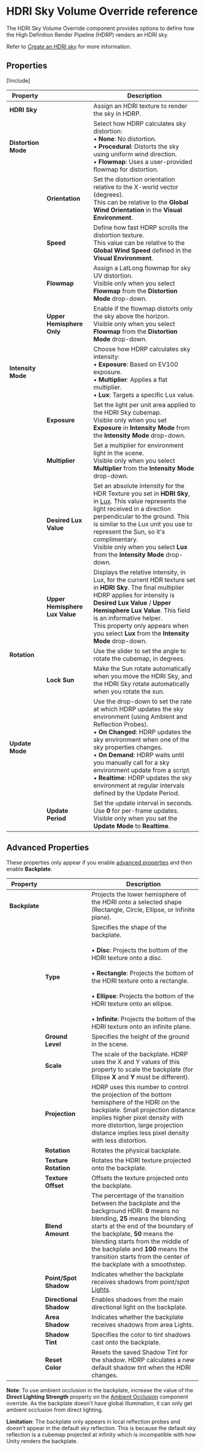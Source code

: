 # HDRI Sky Volume Override reference

The HDRI Sky Volume Override component provides options to define how the High Definition Render Pipeline (HDRP) renders an HDRI sky.

Refer to [Create an HDRI sky](create-an-HDRI-sky.md) for more information.

## Properties

[!include[](snippets/Volume-Override-Enable-Properties.md)]

<table>
<thead>
  <tr>
    <th><strong>Property</strong></th>
    <th></th>
    <th><strong>Description</strong></th>
  </tr>
</thead>
<tbody>
  <tr>
    <td><strong>HDRI Sky</strong></td>
    <td></td>
    <td>Assign an HDRI texture to render the sky in HDRP.</td>
  </tr>
  <tr>
    <td><strong>Distortion Mode</strong></td>
    <td></td>
    <td>Select how HDRP calculates sky distortion:<br>&#8226; <strong>None</strong>: No distortion.<br>&#8226; <strong>Procedural</strong>: Distorts the sky using uniform wind direction.<br>&#8226; <strong>Flowmap</strong>: Uses a user-provided flowmap for distortion.</td>
  </tr>
  <tr>
    <td></td>
    <td><strong>Orientation</strong></td>
    <td>Set the distortion orientation relative to the X-world vector (degrees).<br/>This can be relative to the <strong>Global Wind Orientation</strong> in the <strong>Visual Environment</strong>.</td>
  </tr>
  <tr>
    <td></td>
    <td><strong>Speed</strong></td>
    <td>Define how fast HDRP scrolls the distortion texture. <br>This value can be relative to the <strong>Global Wind Speed</strong> defined in the <strong>Visual Environment</strong>.</td>
  </tr>
  <tr>
    <td></td>
    <td><strong>Flowmap</strong></td>
    <td>Assign a LatLong flowmap for sky UV distortion.<br/>Visible only when you select <strong>Flowmap</strong> from the <strong>Distortion Mode</strong> drop-down.</td>
  </tr>
  <tr>
    <td></td>
    <td><strong>Upper Hemisphere Only</strong></td>
    <td>Enable if the flowmap distorts only the sky above the horizon.<br/>Visible only when you select <strong>Flowmap</strong> from the <strong>Distortion Mode</strong> drop-down.</td>
  </tr>
  <tr>
    <td><strong>Intensity Mode</strong></td>
    <td></td>
    <td>Choose how HDRP calculates sky intensity:<br>&#8226; <strong>Exposure</strong>: Based on EV100 exposure.<br>&#8226; <strong>Multiplier</strong>: Applies a flat multiplier.<br>&#8226; <strong>Lux</strong>: Targets a specific Lux value.</td>
  </tr>
  <tr>
    <td></td>
    <td><strong>Exposure</strong></td>
    <td>Set the light per unit area applied to the HDRI Sky cubemap.<br/>Visible only when you set <strong>Exposure</strong> in <strong>Intensity Mode</strong> from the <strong>Intensity Mode</strong> drop-down.</td>
  </tr>
  <tr>
    <td></td>
    <td><strong>Multiplier</strong></td>
    <td>Set a multiplier for environment light in the scene.<br/>Visible only when you select <strong>Multiplier</strong> from the <strong>Intensity Mode</strong> drop-down.</td>
  </tr>
  <tr>
    <td></td>
    <td><strong>Desired Lux Value</strong></td>
    <td>Set an absolute intensity for the HDR Texture you set in <strong>HDRI Sky</strong>, in <a href="https://docs.unity3d.com/Packages/com.unity.render-pipelines.high-definition@13.1/manual/Physical-Light-Units.html#Lux">Lux</a>. This value represents the light received in a direction perpendicular to the ground. This is similar to the Lux unit you use to represent the Sun, so it's complimentary.<br>Visible only when you select <strong>Lux</strong> from the <strong>Intensity Mode</strong> drop-down.</td>
  </tr>
  <tr>
    <td></td>
    <td><strong>Upper Hemisphere Lux Value</strong></td>
    <td>Displays the relative intensity, in Lux, for the current HDR texture set in <strong>HDRI Sky</strong>. The final multiplier HDRP applies for intensity is <strong>Desired Lux Value</strong> / <strong>Upper Hemisphere Lux Value</strong>. This field is an informative helper.<br>This property only appears when you select <strong>Lux</strong> from the <strong>Intensity Mode</strong> drop-down.</td>
  </tr>
  <tr>
    <td><strong>Rotation</strong></td>
    <td></td>
    <td>Use the slider to set the angle to rotate the cubemap, in degrees.</td>
  </tr>
  <tr>
    <td></td>
    <td><strong>Lock Sun</strong></td>
    <td>Make the Sun rotate automatically when you move the HDRI Sky, and the HDRI Sky rotate automatically when you rotate the sun.</td>
  </tr>
  <tr>
    <td><strong>Update Mode</strong></td>
    <td></td>
    <td>Use the drop-down to set the rate at which HDRP updates the sky environment (using Ambient and Reflection Probes).<br>&#8226; <strong>On Changed</strong>: HDRP updates the sky environment when one of the sky properties changes.<br>&#8226; <strong>On Demand</strong>: HDRP waits until you manually call for a sky environment update from a script.<br>&#8226; <strong>Realtime</strong>: HDRP updates the sky environment at regular intervals defined by the Update Period.</td>
  </tr>
  <tr>
    <td></td>
    <td><strong>Update Period</strong></td>
    <td>Set the update interval in seconds. Use <strong>0</strong> for per-frame updates. Visible only when you set the <strong>Update Mode</strong> to <strong>Realtime</strong>.</td>
  </tr>
</tbody>
</table>

## Advanced Properties

These properties only appear if you enable [advanced properties](https://docs.unity3d.com/Packages/com.unity.render-pipelines.core@latest?subfolder=/manual/advanced-properties.html) and then enable **Backplate**.

<table>
<thead>
  <tr>
    <th><strong>Property</strong></th>
    <th></th>
    <th></th>
    <th><strong>Description</strong></th>
  </tr>
</thead>
<tbody>
  <tr>
    <td><strong>Backplate</strong></td>
    <td></td>
    <td></td>
    <td>Projects the lower hemisphere of the HDRI onto a selected shape (Rectangle, Circle, Ellipse, or Infinite plane).</td>
  </tr>
  <tr>
    <td></td>
    <td><strong>Type</strong></td>
    <td></td>
    <td>Specifies the shape of the backplate.<br/><br/>&#8226; <strong>Disc</strong>: Projects the bottom of the HDRI texture onto a disc.<br/><br/>&#8226; <strong>Rectangle</strong>: Projects the bottom of the HDRI texture onto a rectangle.<br/><br/>&#8226; <strong>Ellipse</strong>: Projects the bottom of the HDRI texture onto an ellipse.<br/><br/>&#8226; <strong>Infinite</strong>: Projects the bottom of the HDRI texture onto an infinite plane.</td>
  </tr>
  <tr>
    <td></td>
    <td><strong>Ground Level</strong></td>
    <td></td>
    <td>Specifies the height of the ground in the scene.</td>
  </tr>
  <tr>
    <td></td>
    <td><strong>Scale</strong></td>
    <td></td>
    <td>The scale of the backplate. HDRP uses the X and Y values of this property to scale the backplate (for Ellipse <strong>X</strong> and <strong>Y</strong> must be different).</td>
  </tr>
  <tr>
    <td></td>
    <td><strong>Projection</strong></td>
    <td></td>
    <td>HDRP uses this number to control the projection of the bottom hemisphere of the HDRI on the backplate. Small projection distance implies higher pixel density with more distortion, large projection distance implies less pixel density with less distortion.</td>
  </tr>
  <tr>
    <td></td>
    <td><strong>Rotation</strong></td>
    <td></td>
    <td>Rotates the physical backplate.</td>
  </tr>
  <tr>
    <td></td>
    <td><strong>Texture Rotation</strong></td>
    <td></td>
    <td>Rotates the HDRI texture projected onto the backplate.</td>
  </tr>
  <tr>
    <td></td>
    <td><strong>Texture Offset</strong></td>
    <td></td>
    <td>Offsets the texture projected onto the backplate.</td>
  </tr>
  <tr>
    <td></td>
    <td><strong>Blend Amount</strong></td>
    <td></td>
    <td>The percentage of the transition between the backplate and the background HDRI. <strong>0</strong> means no blending, <strong>25</strong> means the blending starts at the end of the boundary of the backplate, <strong>50</strong> means the blending starts from the middle of the backplate and <strong>100</strong> means the transition starts from the center of the backplate with a smoothstep.</td>
  </tr>
  <tr>
    <td></td>
    <td><strong>Point/Spot Shadow</strong></td>
    <td></td>
    <td>Indicates whether the backplate receives shadows from point/spot <a href="https://docs.unity3d.com/Packages/com.unity.render-pipelines.high-definition@13.1/manual/Light-Component.html">Lights</a>.</td>
  </tr>
  <tr>
    <td></td>
    <td><strong>Directional Shadow</strong></td>
    <td></td>
    <td>Enables shadows from the main directional light on the backplate.</td>
  </tr>
  <tr>
    <td></td>
    <td><strong>Area Shadow</strong></td>
    <td></td>
    <td>Indicates whether the backplate receives shadows from area Lights.</td>
  </tr>
  <tr>
    <td></td>
    <td><strong>Shadow Tint</strong></td>
    <td></td>
    <td>Specifies the color to tint shadows cast onto the backplate.</td>
  </tr>
  <tr>
    <td></td>
    <td><strong>Reset Color</strong></td>
    <td></td>
    <td>Resets the saved Shadow Tint for the shadow. HDRP calculates a new default shadow tint when the HDRI changes.</td>
  </tr>
</tbody>
</table>

**Note**: To use ambient occlusion in the backplate, increase the value of the **Direct Lighting Strength** property on the [Ambient Occlusion](Override-Ambient-Occlusion.md) component override. As the backplate doesn't have global illumination, it can only get ambient occlusion from direct lighting.

**Limitation**: The backplate only appears in local reflection probes and doesn't appear in the default sky reflection. This is because the default sky reflection is a cubemap projected at infinity which is incompatible with how Unity renders the backplate.

